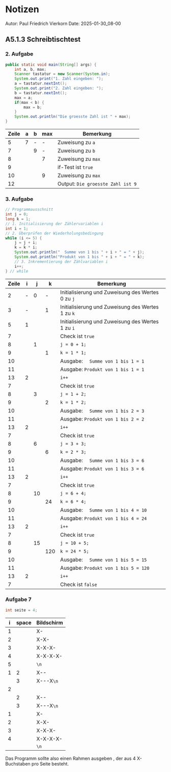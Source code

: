 # Notizen

Autor: Paul Friedrich Vierkorn
Date: 2025-01-30_08-00

## A5.1.3 Schreibtischtest

### 2. Aufgabe

```java
public static void main(String[] args) {
    int a, b, max;
    Scanner tastatur = new Scanner(System.in);
    System.out.print("1. Zahl eingeben: ");
    a = tastatur.nextInt();
    System.out.print("2. Zahl eingeben: ");
    b = tastatur.nextInt();
    max = a;
    if(max < b) {
        max = b;
    }
    System.out.println("Die groesste Zahl ist " + max);
}
```

| Zeile | a | b | max | Bemerkung                           |
|-------|---|---|-----|-------------------------------------|
| 5     | 7 | - | -   | Zuweisung zu ``a``                  |
| 7     |   | 9 | -   | Zuweisung zu ``b``                  |
| 8     |   |   | 7   | Zuweisung zu ``max``                |
| 9     |   |   |     | if-Test ist ``true``                |
| 10    |   |   | 9   | Zuweisung zu ``max``                |
| 12    |   |   |     | Output: ``Die groesste Zahl ist 9`` |

### 3. Aufgabe

```java
// Programmausschnitt
int j = 0;
long k = 1;
// 1. Initialisierung der Zählervariablen i
int i = 1;
// 2. Überprüfen der Wiederholungsbedingung
while (i <= 5) {
    j = j + i;
    k = k * i;
    System.out.println("  Summe von 1 bis " + i + " = " + j);
    System.out.println("Produkt von 1 bis " + i + " = " + k);
    // 3. Inkrementierung der Zählvariablen i
    i++;
} // while
```

| Zeile | i | j  | k   | Bemerkung                                           |
|-------|---|----|-----|-----------------------------------------------------|
| 2     | - | 0  | -   | Initialisierung und Zuweisung des Wertes 0 zu ``j`` |
| 3     | - |    | 1   | Initialisierung und Zuweisung des Wertes 1 zu ``k`` |
| 5     | 1 |    |     | Initialisierung und Zuweisung des Wertes 1 zu ``i`` |
| 7     |   |    |     | Check ist ``true``                                  |
| 8     |   | 1  |     | ``j = 0 + 1;``                                      |
| 9     |   |    | 1   | ``k = 1 * 1;``                                      |
| 10    |   |    |     | Ausgabe: ``  Summe von 1 bis 1 = 1``                |
| 11    |   |    |     | Ausgabe: ``Produkt von 1 bis 1 = 1``                |
| 13    | 2 |    |     | ``i++``                                             |
| 7     |   |    |     | Check ist ``true``                                  |
| 8     |   | 3  |     | ``j = 1 + 2;``                                      |
| 9     |   |    | 2   | ``k = 1 * 2;``                                      |
| 10    |   |    |     | Ausgabe: ``  Summe von 1 bis 2 = 3``                |
| 11    |   |    |     | Ausgabe: ``Produkt von 1 bis 2 = 2``                |
| 13    | 2 |    |     | ``i++``                                             |
| 7     |   |    |     | Check ist ``true``                                  |
| 8     |   | 6  |     | ``j = 3 + 3;``                                      |
| 9     |   |    | 6   | ``k = 2 * 3;``                                      |
| 10    |   |    |     | Ausgabe: ``  Summe von 1 bis 3 = 6``                |
| 11    |   |    |     | Ausgabe: ``Produkt von 1 bis 3 = 6``                |
| 13    | 2 |    |     | ``i++``                                             |
| 7     |   |    |     | Check ist ``true``                                  |
| 8     |   | 10 |     | ``j = 6 + 4;``                                      |
| 9     |   |    | 24  | ``k = 6 * 4;``                                      |
| 10    |   |    |     | Ausgabe: ``  Summe von 1 bis 4 = 10``               |
| 11    |   |    |     | Ausgabe: ``Produkt von 1 bis 4 = 24``               |
| 13    | 2 |    |     | ``i++``                                             |
| 7     |   |    |     | Check ist ``true``                                  |
| 8     |   | 15 |     | ``j = 10 + 5;``                                     |
| 9     |   |    | 120 | ``k = 24 * 5;``                                     |
| 10    |   |    |     | Ausgabe: ``  Summe von 1 bis 5 = 15``               |
| 11    |   |    |     | Ausgabe: ``Produkt von 1 bis 5 = 120``              |
| 13    | 2 |    |     | ``i++``                                             |
| 7     |   |    |     | Check ist ``false``                                 |

### Aufgabe 7

```java
int seite = 4;
```

| i | space | Bildschirm |
|---|-------|------------|
| 1 |       | X-         |
| 2 |       | X-X-       |
| 3 |       | X-X-X-     |
| 4 |       | X-X-X-X-   |
| 5 |       | ``\n``     |
| 1 | 2     | X--        |
|   | 3     | X---X``\n``|
| 2 |       |            |
|   | 2     | X--        |
|   | 3     | X---X``\n``|
| 1 |       | X-         |
| 2 |       | X-X-       |
| 3 |       | X-X-X-     |
| 4 |       | X-X-X-X-   |
|   |       | ``\n``     |

Das Programm sollte also einen Rahmen ausgeben , der aus 4 X-Buchstaben pro Seite besteht.
